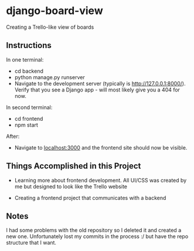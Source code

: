 ﻿# django-board-view

Creating a Trello-like view of boards

## Instructions 

In one terminal:
- cd backend
- python manage.py runserver
- Navigate to the development server (typically is <a href="http://127.0.0.1:8000/">http://127.0.0.1:8000/</a>). Verify that you see a Django app - will most likely give you a 404 for now.

In second terminal: 
- cd frontend
- npm start

After:
- Navigate to <a href="http://localhost:3000/">localhost:3000<a/> and the frontend site should now be visible.

## Things Accomplished in this Project

- Learning more about frontend development. All UI/CSS was created by me but designed to look like the Trello website

- Creating a frontend project that communicates with a backend

## Notes

I had some problems with the old repository so I deleted it and created a new one. Unfortunately lost my commits in the process :/ but have the repo structure that I want.

